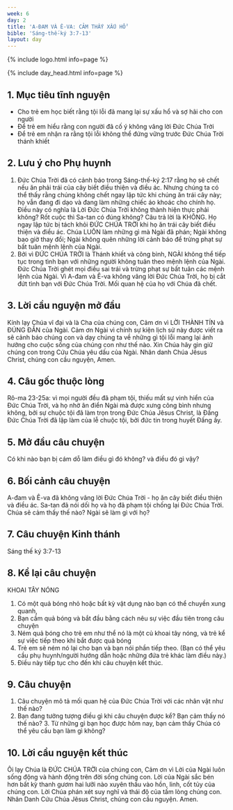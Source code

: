 ```yaml
---
week: 6
day: 2
title: 'A-ĐAM VÀ Ê-VA: CẢM THẤY XẤU HỔ'
bible: 'Sáng-thế-ký 3:7-13'
layout: day
---
```



{% include logo.html info=page %}

{% include day_head.html info=page %}

## 1. Mục tiêu tĩnh nguyện
- Cho trẻ em học biết rằng tội lỗi đã mang lại sự xấu hổ và sợ hãi cho con người
- Để trẻ em hiểu rằng con người đã cố ý không vâng lời Đức Chúa Trời
- Để trẻ em nhận ra rằng tội lỗi không thể đứng vững trước Đức Chúa Trời thánh khiết

## 2. Lưu ý cho Phụ huynh
1. Đức Chúa Trời đã có cảnh báo trong Sáng-thế-ký 2:17 rằng họ sẽ chết nếu ăn phải trái của cây biết điều thiện và điều ác. Nhưng chúng ta có thể thấy rằng chúng không chết ngay lập tức khi chúng ăn trái cây này; họ vẫn đang đi dạo và đang làm những chiếc áo khoác cho chính họ. Điều này có nghĩa là Lời Đức Chúa Trời không thành hiện thực phải không? Rốt cuộc thì Sa-tan có đúng không? Câu trả lời là KHÔNG. Họ ngay lập tức bị tách khỏi ĐỨC CHÚA TRỜI khi họ ăn trái cây biết điều thiện và điều ác. Chúa LUÔN làm những gì mà Ngài đã phán; Ngài không bao giờ thay đổi; Ngài không quên những lời cảnh báo để trừng phạt sự bất tuân mệnh lệnh của Ngài.
2. Bởi vì ĐỨC CHÚA TRỜI là Thánh khiết và công bình, NGÀI không thể tiếp tục trong tình bạn với những người không tuân theo mệnh lệnh của Ngài. Đức Chúa Trời ghét mọi điều sai trái và trừng phạt sự bất tuân các mệnh lệnh của Ngài. Vì A-đam và Ê-va không vâng lời Đức Chúa Trời, họ bị cắt đứt tình bạn với Đức Chúa Trời. Mối quan hệ của họ với Chúa đã chết.

## 3. Lời cầu nguyện mở đầu
Kính lạy Chúa vĩ đại và là Cha của chúng con, Cảm ơn vì LỜI THÀNH TÍN và ĐÚNG ĐẮN của Ngài. Cảm ơn Ngài vì chính sự kiện lịch sử này được viết ra sẽ cảnh báo chúng con và dạy chúng ta về những gì tội lỗi mang lại ảnh hưởng cho cuộc sống của chúng con như thế nào. Xin Chúa hãy gìn giữ chúng con trong Cứu Chúa yêu dấu của Ngài. Nhân danh Chúa Jêsus Christ, chúng con cầu nguyện, Amen.


## 4. Câu gốc thuộc lòng
Rô-ma 23-25a: vì mọi người đều đã phạm tội, thiếu mất sự vinh hiển của Đức Chúa Trời, và họ nhờ ân điển Ngài mà được xưng công bình nhưng không, bởi sự chuộc tội đã làm trọn trong Đức Chúa Jêsus Christ, là Đấng Đức Chúa Trời đã lập làm của lễ chuộc tội, bởi đức tin trong huyết Đấng ấy.

## 5. Mở đầu câu chuyện
Có khi nào bạn bị cám dỗ làm điều gì đó không? và điều đó gì vậy?

## 6. Bối cảnh câu chuyện
A-đam và Ê-va đã không vâng lời Đức Chúa Trời - họ ăn cây biết điều thiện và điều ác. Sa-tan đã nói dối họ và họ đã phạm tội chống lại Đức Chúa Trời. Chúa sẽ cảm thấy thế nào? Ngài sẽ làm gì với họ?

## 7. Câu chuyện Kinh thánh
Sáng thế ký 3:7-13

## 8. Kể lại câu chuyện
KHOAI TÂY NÓNG
1. Có một quả bóng nhỏ hoặc bất kỳ vật dụng nào bạn có thể chuyền xung quanh,
2. Bạn cầm quả bóng và bắt đầu bằng cách nêu sự việc đầu tiên trong câu chuyện
3. Ném quả bóng cho trẻ em như thể nó là một củ khoai tây nóng, và trẻ kể sự việc tiếp theo khi bắt được quả bóng
4. Trẻ em sẽ ném nó lại cho bạn và bạn nói phần tiếp theo. (Bạn có thể yêu cầu phụ huynh/người hướng dẫn hoặc những đứa trẻ khác làm điều này.)
5. Điều này tiếp tục cho đến khi câu chuyện kết thúc.

## 9. Câu chuyện
1. Câu chuyện mô tả mối quan hệ của Đức Chúa Trời với các nhân vật như thế nào?
2. Bạn đang tưởng tượng điều gì khi câu chuyện được kể? Bạn cảm thấy nó thế nào? 3. Từ những gì bạn học được hôm nay, bạn cảm thấy Chúa có thể yêu cầu bạn làm gì không?

## 10. Lời cầu nguyện kết thúc
Ôi lạy Chúa là ĐỨC CHÚA TRỜI của chúng con, Cảm ơn vì Lời của Ngài luôn sống động và hành động trên đời sống chúng con. Lời của Ngài sắc bén hơn bất kỳ thanh gươm hai lưỡi nào xuyên thấu vào hồn, linh, cốt tủy của chúng con. Lời Chúa phán xét suy nghĩ và thái độ của tấm lòng chúng con. Nhân Danh Cứu Chúa Jêsus Christ, chúng con cầu nguyện. Amen.
